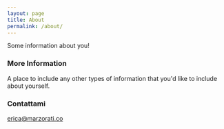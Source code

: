 ```yaml
---
layout: page
title: About
permalink: /about/
---
```


Some information about you!

### More Information

A place to include any other types of information that you'd like to include about yourself.

### Contattami

[erica@marzorati.co](mailto:erica@marzorati.co)